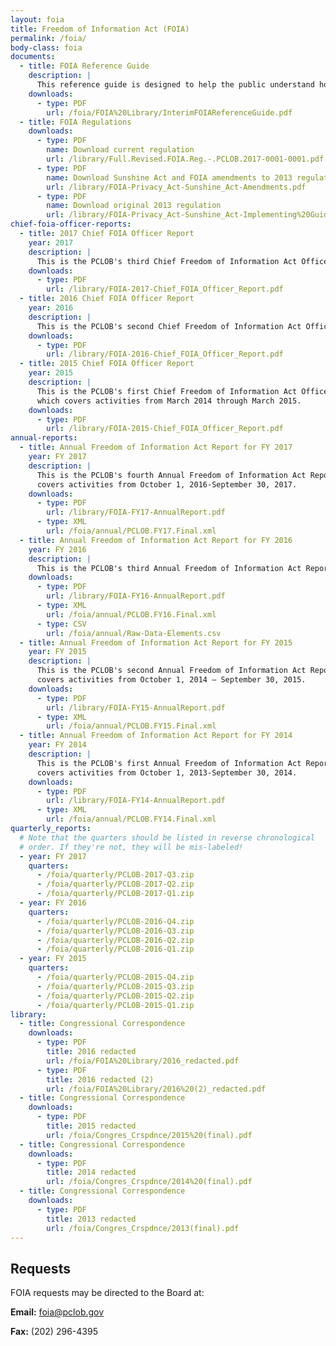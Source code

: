 ```yaml
---
layout: foia
title: Freedom of Information Act (FOIA)
permalink: /foia/
body-class: foia
documents:
  - title: FOIA Reference Guide
    description: |
      This reference guide is designed to help the public understand how the PCLOB FOIA process works so that the public can be better informed about the operations and activities of the Federal Government.
    downloads:
      - type: PDF
        url: /foia/FOIA%20Library/InterimFOIAReferenceGuide.pdf
  - title: FOIA Regulations
    downloads:
      - type: PDF
        name: Download current regulation
        url: /library/Full.Revised.FOIA.Reg.-.PCLOB.2017-0001-0001.pdf
      - type: PDF
        name: Download Sunshine Act and FOIA amendments to 2013 regulation
        url: /library/FOIA-Privacy_Act-Sunshine_Act-Amendments.pdf
      - type: PDF
        name: Download original 2013 regulation
        url: /library/FOIA-Privacy_Act-Sunshine_Act-Implementing%20Guidelines.pdf
chief-foia-officer-reports:
  - title: 2017 Chief FOIA Officer Report
    year: 2017
    description: |
      This is the PCLOB's third Chief Freedom of Information Act Officer Report, which covers activities from March 2016 through March 2017.
    downloads:
      - type: PDF
        url: /library/FOIA-2017-Chief_FOIA_Officer_Report.pdf
  - title: 2016 Chief FOIA Officer Report
    year: 2016
    description: |
      This is the PCLOB's second Chief Freedom of Information Act Officer Report, which covers activities from March 2015 through March 2016.
    downloads:
      - type: PDF
        url: /library/FOIA-2016-Chief_FOIA_Officer_Report.pdf
  - title: 2015 Chief FOIA Officer Report
    year: 2015
    description: |
      This is the PCLOB's first Chief Freedom of Information Act Officer Report,
      which covers activities from March 2014 through March 2015.
    downloads:
      - type: PDF
        url: /library/FOIA-2015-Chief_FOIA_Officer_Report.pdf
annual-reports:
  - title: Annual Freedom of Information Act Report for FY 2017
    year: FY 2017
    description: |
      This is the PCLOB's fourth Annual Freedom of Information Act Report, which
      covers activities from October 1, 2016-September 30, 2017.
    downloads:
      - type: PDF
        url: /library/FOIA-FY17-AnnualReport.pdf
      - type: XML
        url: /foia/annual/PCLOB.FY17.Final.xml 
  - title: Annual Freedom of Information Act Report for FY 2016
    year: FY 2016
    description: |
      This is the PCLOB's third Annual Freedom of Information Act Report, which covers activities from October 1, 2015 – September 30, 2016.
    downloads:
      - type: PDF
        url: /library/FOIA-FY16-AnnualReport.pdf
      - type: XML
        url: /foia/annual/PCLOB.FY16.Final.xml
      - type: CSV
        url: /foia/annual/Raw-Data-Elements.csv
  - title: Annual Freedom of Information Act Report for FY 2015
    year: FY 2015
    description: |
      This is the PCLOB's second Annual Freedom of Information Act Report, which
      covers activities from October 1, 2014 – September 30, 2015.
    downloads:
      - type: PDF
        url: /library/FOIA-FY15-AnnualReport.pdf
      - type: XML
        url: /foia/annual/PCLOB.FY15.Final.xml
  - title: Annual Freedom of Information Act Report for FY 2014
    year: FY 2014
    description: |
      This is the PCLOB's first Annual Freedom of Information Act Report, which
      covers activities from October 1, 2013-September 30, 2014.
    downloads:
      - type: PDF
        url: /library/FOIA-FY14-AnnualReport.pdf
      - type: XML
        url: /foia/annual/PCLOB.FY14.Final.xml
quarterly_reports:
  # Note that the quarters should be listed in reverse chronological
  # order. If they're not, they will be mis-labeled!
  - year: FY 2017
    quarters:
      - /foia/quarterly/PCLOB-2017-Q3.zip
      - /foia/quarterly/PCLOB-2017-Q2.zip
      - /foia/quarterly/PCLOB-2017-Q1.zip
  - year: FY 2016
    quarters:
      - /foia/quarterly/PCLOB-2016-Q4.zip
      - /foia/quarterly/PCLOB-2016-Q3.zip
      - /foia/quarterly/PCLOB-2016-Q2.zip
      - /foia/quarterly/PCLOB-2016-Q1.zip
  - year: FY 2015
    quarters:
      - /foia/quarterly/PCLOB-2015-Q4.zip
      - /foia/quarterly/PCLOB-2015-Q3.zip
      - /foia/quarterly/PCLOB-2015-Q2.zip
      - /foia/quarterly/PCLOB-2015-Q1.zip
library:
  - title: Congressional Correspondence
    downloads:
      - type: PDF
        title: 2016 redacted
        url: /foia/FOIA%20Library/2016_redacted.pdf
      - type: PDF
        title: 2016 redacted (2)
        url: /foia/FOIA%20Library/2016%20(2)_redacted.pdf
  - title: Congressional Correspondence
    downloads:
      - type: PDF
        title: 2015 redacted
        url: /foia/Congres_Crspdnce/2015%20(final).pdf
  - title: Congressional Correspondence
    downloads:
      - type: PDF
        title: 2014 redacted
        url: /foia/Congres_Crspdnce/2014%20(final).pdf
  - title: Congressional Correspondence
    downloads:
      - type: PDF
        title: 2013 redacted
        url: /foia/Congres_Crspdnce/2013(final).pdf
---
```

## Requests

FOIA requests may be directed to the Board at:

**Email:** foia@pclob.gov

**Fax:** (202) 296-4395

